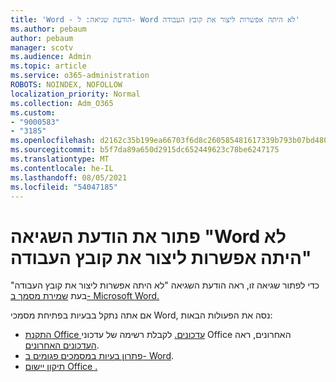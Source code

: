 ```yaml
---
title: 'Word - הודעת שגיאה: ל- Word לא היתה אפשרות ליצור את קובץ העבודה'
ms.author: pebaum
author: pebaum
manager: scotv
ms.audience: Admin
ms.topic: article
ms.service: o365-administration
ROBOTS: NOINDEX, NOFOLLOW
localization_priority: Normal
ms.collection: Adm_O365
ms.custom:
- "9000583"
- "3185"
ms.openlocfilehash: d2162c35b199ea66703f6d8c260585481617339b793b07bd4800f3125f942dd5
ms.sourcegitcommit: b5f7da89a650d2915dc652449623c78be6247175
ms.translationtype: MT
ms.contentlocale: he-IL
ms.lasthandoff: 08/05/2021
ms.locfileid: "54047185"
---
```

# <a name="resolve-the-word-could-not-create-the-work-file-error-message"></a>פתור את הודעת השגיאה "Word לא היתה אפשרות ליצור את קובץ העבודה"

כדי לפתור שגיאה זו, ראה הודעת השגיאה "לא היתה אפשרות ליצור את קובץ העבודה" בעת [שמירת מסמך ב- Microsoft Word.](https://docs.microsoft.com/office/troubleshoot/word/word-could-not-create-the-work-file)

אם אתה נתקל בבעיות בפתיחת מסמכי Word, נסה את הפעולות הבאות:

- [התקנת Office עדכונים.](https://support.office.com/article/2ab296f3-7f03-43a2-8e50-46de917611c5) לקבלת רשימה של עדכוני Office האחרונים, ראה [העדכונים האחרונים](https://docs.microsoft.com/officeupdates/office-updates-msi).
- [פתרון בעיות במסמכים פגומים ב- Word](https://docs.microsoft.com/office/troubleshoot/word/damaged-documents-in-word).
- [תיקון יישום Office .](https://support.office.com/Article/Repair-an-Office-application-7821d4b6-7c1d-4205-aa0e-a6b40c5bb88b)